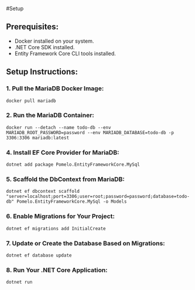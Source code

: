 #Setup


## Prerequisites:
- Docker installed on your system.
- .NET Core SDK installed.
- Entity Framework Core CLI tools installed.

## Setup Instructions:

### 1. Pull the MariaDB Docker Image:
```docker pull mariadb```

### 2. Run the MariaDB Container:
```docker run --detach --name todo-db --env MARIADB_ROOT_PASSWORD=password --env MARIADB_DATABASE=todo-db -p 3306:3306 mariadb:latest```

### 4. Install EF Core Provider for MariaDB:
```dotnet add package Pomelo.EntityFrameworkCore.MySql```
### 5. Scaffold the DbContext from MariaDB:
```dotnet ef dbcontext scaffold "server=localhost;port=3306;user=root;password=password;database=todo-db" Pomelo.EntityFrameworkCore.MySql -o Models```
### 6. Enable Migrations for Your Project:
```dotnet ef migrations add InitialCreate```
### 7. Update or Create the Database Based on Migrations:
```dotnet ef database update```
### 8. Run Your .NET Core Application:
```dotnet run```